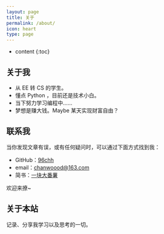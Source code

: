 ```yaml
---
layout: page
title: 关于
permalink: /about/
icon: heart
type: page
---
```


* content
{:toc}

## 关于我

* 从 EE 转 CS 的学生。
* 懂点 Python ，目前还是技术小白。
* 当下努力学习编程中……
* 梦想是赚大钱。Maybe 某天实现财富自由？

## 联系我

当你发现文章有误，或有任何疑问时，可以通过下面方式找到我：

* GitHub：[96chh](https://github.com/96chh)
* email：chanwoood@163.com
* 简书：[一块大番薯](https://www.jianshu.com/u/80c049e26962)

欢迎来撩~

## 关于本站

记录、分享我学习以及思考的一切。



